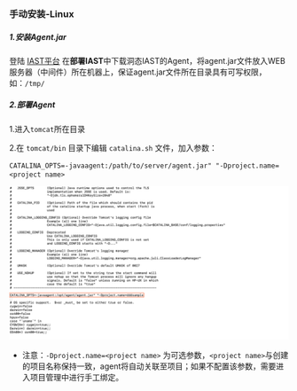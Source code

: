 ### 手动安装-Linux

##### 1.安装Agent.jar

登陆 [IAST平台](https://iast.huoxian.cn/login) 在**部署IAST**中下载洞态IAST的Agent，将agent.jar文件放入WEB服务器（中间件）所在机器上，保证agent.jar文件所在目录具有可写权限，如：`/tmp/`

##### 2.部署Agent
 
1.进入`tomcat`所在目录

2.在 `tomcat/bin` 目录下编辑 `catalina.sh` 文件，加入参数：
```shell
CATALINA_OPTS=-javaagent:/path/to/server/agent.jar" "-Dproject.name=<project name>
```

![tomact_config_catalina.png](../assets/deploy/manual/tomcat_config_catalina.png)

- 注意：`-Dproject.name=<project name>` 为可选参数，`<project name>`与创建的项目名称保持一致，agent将自动关联至项目；如果不配置该参数，需要进入项目管理中进行手工绑定。


